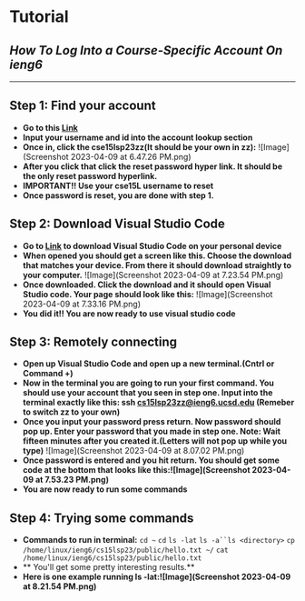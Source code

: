 # Tutorial
## *How To Log Into a Course-Specific Account On ieng6*
---
## Step 1: Find your account
- **Go to this [Link](https://sdacs.ucsd.edu/~icc/index.php)**
- **Input your username and id into the account lookup section**
- **Once in, click the cse15lsp23zz(It should be your own in zz):** ![Image](Screenshot 2023-04-09 at 6.47.26 PM.png)
- **After you click that click the reset password hyper link. It should be the only reset password hyperlink.**
- **IMPORTANT!! Use your cse15L username to reset**
- **Once password is reset, you are done with step 1.**


## Step 2: Download Visual Studio Code
- **Go to [Link](https://code.visualstudio.com/) to download Visual Studio Code on your personal device**
- **When opened you should get a screen like this. Choose the download that matches your device. From there it should download straightly to your computer.** ![Image](Screenshot 2023-04-09 at 7.23.54 PM.png)
- **Once downloaded. Click the download and it should open Visual Studio code. Your page should look like this:** ![Image](Screenshot 2023-04-09 at 7.33.16 PM.png)
- **You did it!! You are now ready to use visual studio code**


## Step 3: Remotely connecting
- **Open up Visual Studio Code and open up a new terminal.(Cntrl or Command +)**
- **Now in the terminal you are going to run your first command. You should use your account that you seen in step one. Input into the terminal exactly like this: ssh cs15lsp23zz@ieng6.ucsd.edu (Remeber to switch zz to your own)**
- **Once you input your password press return. Now password should pop up. Enter your password that you made in step one. Note: Wait fifteen minutes after you created it.(Letters will not pop up while you type)** ![Image](Screenshot 2023-04-09 at 8.07.02 PM.png)
- **Once password is entered and you hit return. You should get some code at the bottom that looks like this:![Image](Screenshot 2023-04-09 at 7.53.23 PM.png)**
- **You are now ready to run some commands**


## Step 4: Trying some commands
- **Commands to run in terminal:**
`cd ~` `cd` `ls -lat` `ls -a``ls <directory>` `cp /home/linux/ieng6/cs15lsp23/public/hello.txt ~/` `cat /home/linux/ieng6/cs15lsp23/public/hello.txt`
- ** You'll get some pretty interesting results.**
- **Here is one example running ls -lat:![Image](Screenshot 2023-04-09 at 8.21.54 PM.png)**



